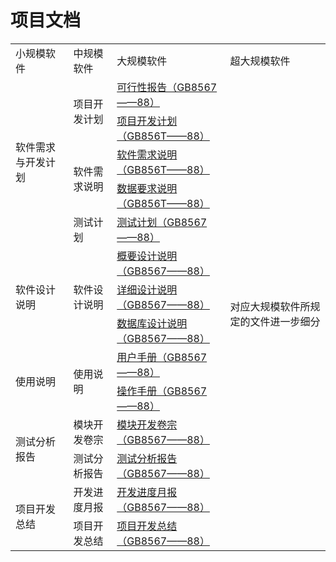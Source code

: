 # 项目文档

<table>
    <tr>
        <td>小规模软件</td>
        <td>中规模软件</td>
        <td>大规模软件</td>
        <td>超大规模软件</td>
    </tr>
    <tr>
        <td rowspan="5">软件需求与开发计划</td>
        <td rowspan="2">项目开发计划</td>
        <td><a href="./document/可行性研究报告（GB8567——88）.doc">可行性报告（GB8567——88）</a></td>
        <td rowspan="14">对应大规模软件所规定的文件进一步细分</td>
    </tr>
    <tr>
                <td><a href="./document/项目开发计划（GB856T——88）.doc">项目开发计划（GB856T——88）</a></td>
    </tr>
    <tr>
            <td rowspan="2">软件需求说明</td>
            <td><a href="./document/软件需求说明书（GB856T——88）.doc">软件需求说明（GB856T——88）</a></td>
    </tr>
    <tr>
                <td><a href="./document/数据要求说明书（GB856T——88）.doc">数据要求说明（GB856T——88）</a></td>
    </tr>
    <tr>
            <td>测试计划</td>
            <td><a href="./document/测试计划（GB8567——88）.doc">测试计划（GB8567——88）</a></td>
    </tr>
    <tr>
        <td rowspan="3">软件设计说明</td>
        <td rowspan="3">软件设计说明</td>
        <td><a href="./document/概要设计说明书（GB8567——88）.doc">概要设计说明（GB8567——88）</a></td>
    </tr>
    <tr>
        <td><a href="./document/详细设计说明书（GB8567——88）.doc">详细设计说明（GB8567——88）</a></td>
    </tr>
    <tr>
        <td><a href="./document/数据库设计说明书（GB8567——88）.doc">数据库设计说明（GB8567——88）</a></td>
    </tr>
    <tr>
        <td rowspan="2">使用说明</td>
        <td rowspan="2">使用说明</td>
        <td><a href="./document/用户手册（GB8567——88）.doc">用户手册（GB8567——88）</a></td>
    </tr>
    <tr>
        <td><a href="./document/操作手册（GB8567——88）.doc">操作手册（GB8567——88）</a></td>
    </tr>
    <tr>
        <td rowspan="2">测试分析报告</td>
        <td>模块开发卷宗</td>
        <td><a href="./document/模块开发卷宗（GB8567——88）.doc">模块开发卷宗（GB8567——88）</a></td>
    </tr>
    <tr>
        <td>测试分析报告</td>
        <td><a href="./document/测试分析报告（GB8567——88）.doc">测试分析报告（GB8567——88）</a></td>
    </tr>
    <tr>
        <td rowspan="2">项目开发总结</td>
        <td>开发进度月报</td>
        <td><a href="./document/开发进度月报（GB8567——88）.doc">开发进度月报（GB8567——88）</a></td>
    </tr>
    <tr>
        <td>项目开发总结</td>
        <td><a href="./document/项目开发总结报告（GB8567——88）.doc">项目开发总结（GB8567——88）</a></td>
    </tr>
</table>
